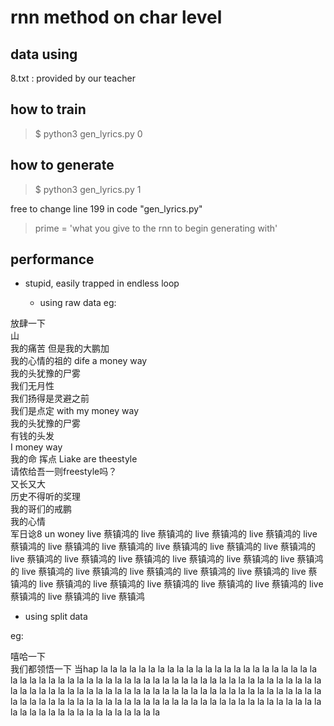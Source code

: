 # rnn method on char level

## data using
8.txt : provided by our teacher

## how to train
> $ python3 gen_lyrics.py 0

## how to generate
> $ python3 gen_lyrics.py 1

free to change line 199 in code "gen_lyrics.py"
> prime = 'what you give to the rnn to begin generating with'

## performance
- stupid, easily trapped in endless loop

  - using raw data
eg:

放肆一下  
山  
我的痛苦 但是我的大鹏加  
我的心情的祖的 dife a money way  
我的头犹豫的尸雾  
我们无月性  
我们扬得是灵避之前  
我们是点定 with my money way  
我的头犹豫的尸雾  
有钱的头发  
I money way  
我的命 挥点 Liake are theestyle  
请侬给吾一则freestyle吗？  
又长又大  
历史不得听的奖理  
我的哥们的戒鹏  
我的心情  
军日谂8 un woney live 蔡镇鸿的 live 蔡镇鸿的 live 蔡镇鸿的 live 蔡镇鸿的 live 蔡镇鸿的 live 蔡镇鸿的 live 蔡镇鸿的 live 蔡镇鸿的 live 蔡镇鸿的 live 蔡镇鸿的 live 蔡镇鸿的 live 蔡镇鸿的 live 蔡镇鸿的 live 蔡镇鸿的 live 蔡镇鸿的 live 蔡镇鸿的 live 蔡镇鸿的 live 蔡镇鸿的 live 蔡镇鸿的 live 蔡镇鸿的 live 蔡镇鸿的 live 蔡镇鸿的 live 蔡镇鸿的 live 蔡镇鸿的 live 蔡镇鸿的 live 蔡镇鸿的 live 蔡镇鸿的 live 蔡镇鸿的 live 蔡镇鸿的 live 蔡镇鸿

  - using split data

eg:

嘻哈一下  
我们都领悟一下 当hap la la la la la la la la la la la la la la la la la la la la la la la la la la la la la la la la la la la la la la la la la la la la la la la la la la la la la la la la la la la la la la la la la la la la la la la la la la la la la la la la la la la la la la la la la la la la la la la la la la la la la la la la la la la la la la la la la la la la la la la la la la la la la la la la la la la la la la la la la la
